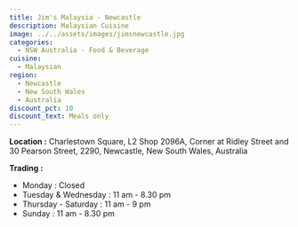 ```yaml
---
title: Jim's Malaysia - Newcastle
description: Malaysian Cuisine
image: ../../assets/images/jimsnewcastle.jpg
categories:
  - NSW Australia - Food & Beverage
cuisine:
  - Malaysian
region:
  - Newcastle
  - New South Wales
  - Australia
discount_pct: 10
discount_text: Meals only
---
```

**Location :** Charlestown Square, L2 Shop 2096A, Corner at Ridley Street and 30 Pearson Street, 2290, Newcastle, New South Wales, Australia

**Trading :** 

* Monday : Closed
* Tuesday & Wednesday : 11 am - 8.30 pm
* Thursday - Saturday : 11 am - 9 pm
* Sunday : 11 am - 8.30 pm
